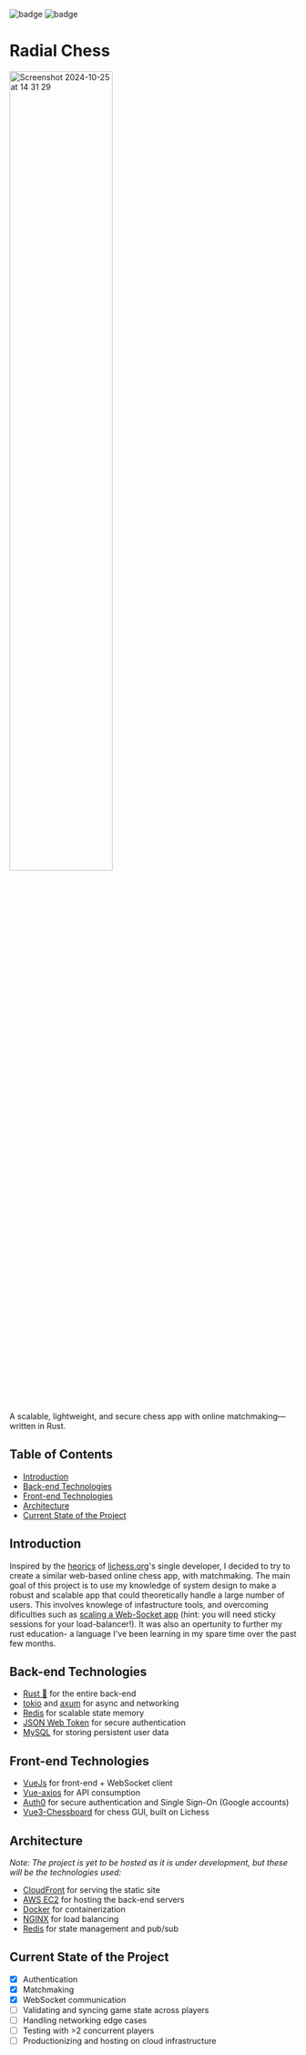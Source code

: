 ![badge](https://img.shields.io/badge/version-0.8-yellow)
![badge](https://img.shields.io/badge/project%20status-alpha%3A%20under%20development-blue)

# Radial Chess
<img width="60%" alt="Screenshot 2024-10-25 at 14 31 29" src="https://github.com/user-attachments/assets/eeb29645-a658-4d88-ac06-09dfc15afd10">

A scalable, lightweight, and secure chess app with online matchmaking—written in Rust.

## Table of Contents
- [Introduction](#introduction)
- [Back-end Technologies](#back-end-technologies)
- [Front-end Technologies](#front-end-technologies)
- [Architecture](#architecture)
- [Current State of the Project](#current-state-of-the-project)

## Introduction

Inspired by the [heorics](https://www.youtube.com/watch?v=7VSVfQcaxFY) of [lichess.org](https://lichess.org/)'s single developer, I decided to try to create a similar web-based online chess app, with matchmaking. The main goal of this project is to use my knowledge of system design to make a robust and scalable app that could theoretically handle a large number of users. This involves knowlege of infastructure tools, and overcoming dificulties such as [scaling a Web-Socket app](https://ably.com/topic/the-challenge-of-scaling-websockets) (hint: you will need sticky sessions for your load-balancer!). It was also an opertunity to further my rust education- a language I've been learning in my spare time over the past few months.

## Back-end Technologies
- [Rust 🦀](https://www.rust-lang.org/) for the entire back-end
- [tokio](https://tokio.rs/) and [axum](https://github.com/tokio-rs/axum) for async and networking
- [Redis](https://redis.io/) for scalable state memory
- [JSON Web Token](https://jwt.io/introduction) for secure authentication
- [MySQL](https://www.mysql.com/) for storing persistent user data

## Front-end Technologies
- [VueJs](https://vuejs.org/) for front-end + WebSocket client
- [Vue-axios](https://www.npmjs.com/package/vue-axios) for API consumption
- [Auth0](https://auth0.com/) for secure authentication and Single Sign-On (Google accounts)
- [Vue3-Chessboard](https://github.com/qwerty084/vue3-chessboard) for chess GUI, built on Lichess

## Architecture
*Note: The project is yet to be hosted as it is under development, but these will be the technologies used:*
- [CloudFront](https://aws.amazon.com/cloudfront/) for serving the static site
- [AWS EC2](https://aws.amazon.com/ec2/) for hosting the back-end servers
- [Docker](https://www.docker.com/) for containerization
- [NGINX](https://www.f5.com/go/product/welcome-to-nginx) for load balancing
- [Redis](https://redis.io/) for state management and pub/sub

## Current State of the Project
- [x] Authentication
- [x] Matchmaking
- [x] WebSocket communication
- [ ] Validating and syncing game state across players
- [ ] Handling networking edge cases
- [ ] Testing with >2 concurrent players
- [ ] Productionizing and hosting on cloud infrastructure

